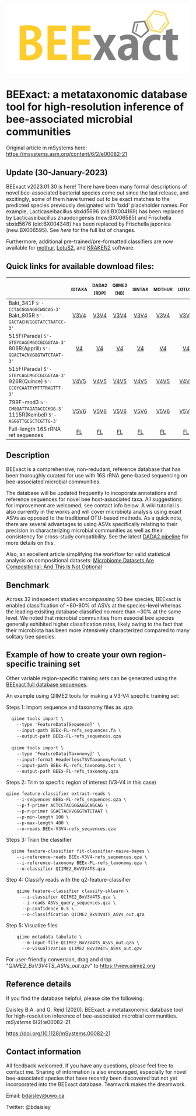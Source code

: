 <p align="center"><img src="https://github.com/bdaisley/BEExact/blob/master/BEExact_logo.jpg" width="700"></p>

# BEExact: a metataxonomic database tool for high-resolution inference of bee-associated microbial communities

Original article in mSystems here: https://msystems.asm.org/content/6/2/e00082-21 <br />


## Update (30-January-2023)

BEExact v2023.01.30 is here! There have been many formal descriptions of novel bee-associated bacterial species come out since the last release, and excitingly, some of them have turned out to be exact matches to the predicted species previously designated with 'bxid' placeholder names. For example, Lacticaseibacillus sbxid5696 (old:BX004169) has been replaced by Lacticaseibacillus zhaodongensis (new:BX006585) and Frischella sbxid5676 (old:BX004348) has been replaced by Frischella japonica (new:BX006595). See *here* for the full list of changes.

Furthermore, additional pre-trained/pre-formatted classifiers are now available for [mothur](https://mothur.org), [LotuS2](https://lotus2.earlham.ac.uk), and [KRAKEN2](https://ccb.jhu.edu/software/kraken2) software.

## Quick links for available download files:
<div align="left">

&nbsp;&nbsp;&nbsp;&nbsp;&nbsp;&nbsp;&nbsp;&nbsp;&nbsp;&nbsp;&nbsp;&nbsp;&nbsp;&nbsp;&nbsp;&nbsp;&nbsp;&nbsp;&nbsp;&nbsp;&nbsp;&nbsp;&nbsp;&nbsp;&nbsp;&nbsp;&nbsp;&nbsp; &nbsp;&nbsp;&nbsp;&nbsp;&nbsp;&nbsp;&nbsp;&nbsp;&nbsp; &nbsp;&nbsp;&nbsp;&nbsp;&nbsp;&nbsp;&nbsp;&nbsp;&nbsp; &nbsp;&nbsp;&nbsp;&nbsp;&nbsp;&nbsp;&nbsp;&nbsp;&nbsp; &nbsp;&nbsp;&nbsp;&nbsp;&nbsp;&nbsp;&nbsp;&nbsp;&nbsp; &nbsp;&nbsp;&nbsp;&nbsp;&nbsp;&nbsp;&nbsp;&nbsp;&nbsp; &nbsp;&nbsp;&nbsp;&nbsp;&nbsp;&nbsp;&nbsp;&nbsp;&nbsp;&nbsp;&nbsp;&nbsp; | <sub>IDTAXA  </sub>             | <sub> DADA2 [RDP]</sub>          |  <sub> QIIME2 [NB] </sub>   | <sub> SINTAX </sub> | <sub> MOTHUR </sub>  | <sub> LOTUS2</sub>  | <sub> KRAKEN2</sub> 
:------------------------------------------|:--------------------:|:--------------------:|:-----------------------:|:----:|:----:|:----:|:----:
Bakt_341F `5'-CCTACGGGNGGCWGCAG-3'`</br>Bakt_805R `5'-GACTACHVGGGTATCTAATCC-3'`</br>    | [V3V4](https://github.com/bdaisley/BEExact/raw/master/pre-formatted_classifier_downloads/idtaxa/BEEx_v2023.01.30___idtaxa_v3v4.RData)   | [V3V4](https://github.com/bdaisley/BEExact/raw/master/pre-formatted_classifier_downloads/dada2/BEEx_v2023.01.30___dada2_v3v4.fasta.gz)  | [V3V4](https://github.com/bdaisley/BEExact/raw/master/pre-formatted_classifier_downloads/qiime2/BEEx_v2023.01.30___qiime2_naive-bayes-classifier_v3v4.qza) | [V3V4](https://github.com/bdaisley/BEExact/raw/master/pre-formatted_classifier_downloads/sintax/BEEx_v2023.01.30___sintax_v3v4.udb.gz) | [V3V4](https://github.com/bdaisley/BEExact/raw/master/pre-formatted_classifier_downloads/mothur/v3v4.tar.gz) | [V3V4](https://github.com/bdaisley/BEExact/raw/master/pre-formatted_classifier_downloads/lotus2/v3v4.tar.gz)  |  [V3V4](https://github.com/bdaisley/BEExact/raw/master/pre-formatted_classifier_downloads/kraken2/BEEx_v2023.01.30___kraken2_v3v4.tar.gz)<tr></tr>
515F(Parada) `5'-GTGYCAGCMGCCGCGGTAA-3'`</br>806R(Apprill) `5'-GGACTACNVGGGTWTCTAAT-3'` | [V4](https://github.com/bdaisley/BEExact/raw/master/pre-formatted_classifier_downloads/idtaxa/BEEx_v2023.01.30___idtaxa_v4.RData)| [V4](https://github.com/bdaisley/BEExact/raw/master/pre-formatted_classifier_downloads/dada2/BEEx_v2023.01.30___dada2_v4.fasta.gz) | [V4](https://github.com/bdaisley/BEExact/raw/master/pre-formatted_classifier_downloads/qiime2/BEEx_v2023.01.30___qiime2_naive-bayes-classifier_v4.qza)   | [V4](https://github.com/bdaisley/BEExact/raw/master/pre-formatted_classifier_downloads/sintax/BEEx_v2023.01.30___sintax_v4.udb.gz)   | [V4](https://github.com/bdaisley/BEExact/raw/master/pre-formatted_classifier_downloads/mothur/v4.tar.gz)   | [V4](https://github.com/bdaisley/BEExact/raw/master/pre-formatted_classifier_downloads/lotus2/v4.tar.gz)    | [V4](https://github.com/bdaisley/BEExact/raw/master/pre-formatted_classifier_downloads/kraken2/BEEx_v2023.01.30___kraken2_v4.tar.gz)<tr></tr> 
515F(Parada) `5'-GTGYCAGCMGCCGCGGTAA-3'`</br>926R(Quince) `5'-CCGYCAATTYMTTTRAGTTT-3'`  | [V4V5](https://github.com/bdaisley/BEExact/raw/master/pre-formatted_classifier_downloads/idtaxa/BEEx_v2023.01.30___idtaxa_v4v5.RData)| [V4V5](https://github.com/bdaisley/BEExact/raw/master/pre-formatted_classifier_downloads/dada2/BEEx_v2023.01.30___dada2_v4v5.fasta.gz) | [V4V5](https://github.com/bdaisley/BEExact/raw/master/pre-formatted_classifier_downloads/qiime2/BEEx_v2023.01.30___qiime2_naive-bayes-classifier_v4v5.qza) | [V4V5](https://github.com/bdaisley/BEExact/raw/master/pre-formatted_classifier_downloads/sintax/BEEx_v2023.01.30___sintax_v4v5.udb.gz) | [V4V5](https://github.com/bdaisley/BEExact/raw/master/pre-formatted_classifier_downloads/mothur/v4v5.tar.gz) | [V4V5](https://github.com/bdaisley/BEExact/raw/master/pre-formatted_classifier_downloads/lotus2/v4v5.tar.gz)  |  [V4V5](https://github.com/bdaisley/BEExact/raw/master/pre-formatted_classifier_downloads/kraken2/BEEx_v2023.01.30___kraken2_v4v5.tar.gz)<tr></tr>  
799F-mod3 `5'-CMGGATTAGATACCCKGG-3'`</br>1115R(Kembel) `5'-AGGGTTGCGCTCGTTG-3'` | [V5V6](https://github.com/bdaisley/BEExact/raw/master/pre-formatted_classifier_downloads/idtaxa/BEEx_v2023.01.30___idtaxa_v5v6.RData)   | [V5V6](https://github.com/bdaisley/BEExact/raw/master/pre-formatted_classifier_downloads/dada2/BEEx_v2023.01.30___dada2_v5v6.fasta.gz)  | [V5V6](https://github.com/bdaisley/BEExact/raw/master/pre-formatted_classifier_downloads/qiime2/BEEx_v2023.01.30___qiime2_naive-bayes-classifier_v5v6.qza) | [V5V6](https://github.com/bdaisley/BEExact/raw/master/pre-formatted_classifier_downloads/sintax/BEEx_v2023.01.30___sintax_v5v6.udb.gz) | [V5V6](https://github.com/bdaisley/BEExact/raw/master/pre-formatted_classifier_downloads/mothur/v5v6.tar.gz) | [V5V6](https://github.com/bdaisley/BEExact/raw/master/pre-formatted_classifier_downloads/lotus2/v5v6.tar.gz) |  [V5V6](https://github.com/bdaisley/BEExact/raw/master/pre-formatted_classifier_downloads/kraken2/BEEx_v2023.01.30___kraken2_v5v6.tar.gz)<tr></tr>  
Full-length 16S rRNA ref sequences  | [FL](https://github.com/bdaisley/BEExact/raw/master/pre-formatted_classifier_downloads/idtaxa/BEEx_v2023.01.30___idtaxa_FL.RData) | [FL](https://github.com/bdaisley/BEExact/raw/master/pre-formatted_classifier_downloads/dada2/BEEx_v2023.01.30___dada2_FL.fasta.gz) | [FL](https://github.com/bdaisley/BEExact/raw/master/pre-formatted_classifier_downloads/qiime2/BEEx_v2023.01.30___qiime2_naive-bayes-classifier_FL.qza)   | [FL](https://github.com/bdaisley/BEExact/raw/master/pre-formatted_classifier_downloads/sintax/BEEx_v2023.01.30___sintax_FL.udb.gz)   | [FL](https://github.com/bdaisley/BEExact/raw/master/pre-formatted_classifier_downloads/mothur/full_length.tar.gz)   | [FL](https://github.com/bdaisley/BEExact/raw/master/pre-formatted_classifier_downloads/lotus2/full_length.tar.gz)    | [FL](https://github.com/bdaisley/BEExact/raw/master/pre-formatted_classifier_downloads/kraken2/BEEx_v2023.01.30___kraken2_FL.tar.gz)

</div>

## Description

BEExact is a comprehensive, non-redudant, reference database that has been thoroughly curated for use with 16S rRNA gene-based sequencing on bee-associated microbial communities. 

The database will be updated frequently to incoporate annotations and reference sequences for novel bee host-associated taxa. All suggestions for improvement are welcomed, see contact info below. A wiki tutorial is also currently in the works and will cover microbiota analysis using exact ASVs as opposed to the traditional OTU-based methods. As a quick note, there are several advantages to using ASVs specifically relating to their precision in characterizing microbial communities as well as their consistency for cross-study compatibility. See the latest [DADA2 pipeline](https://benjjneb.github.io/dada2/tutorial.html) for more details on this. 

Also, an excellent article simplifying the workflow for valid statistical analysis on compositional datasets: [Microbiome Datasets Are Compositional: And This Is Not Optional](https://www.frontiersin.org/articles/10.3389/fmicb.2017.02224/full)


## Benchmark
Across 32 indepedent studies encompassing 50 bee species, BEExact is enabled classification of ~80-90% of ASVs at the species-level whereas the leading exisiting database classified no more than ~30% at the same level. We noted that microbial communities from eusocial bee species generally exhibited higher classification rates, likely owing to the fact that their microbiota has been more intensively characterized compared to many solitary bee species.


## Example of how to create your own region-specific training set
Other variable region-specific training sets can be generated using the [BEExact full database sequences](https://github.com/bdaisley/BEExact/raw/master/full_database/full_database.tar.gz).

An example using QIIME2 tools for making a V3-V4 specific training set:

Steps 1: Import sequence and taxonomy files as .qza 
```
  qiime tools import \
    --type 'FeatureData[Sequence]' \
    --input-path BEEx-FL-refs_sequences.fa \
    --output-path BEEx-FL-refs_sequences.qza

  qiime tools import \
    --type 'FeatureData[Taxonomy]' \
    --input-format HeaderlessTSVTaxonomyFormat \
    --input-path BEEx-FL-refs_taxonomy.txt \
    --output-path BEEx-FL-refs_taxonomy.qza
```

Steps 2: Trim to specific region of interest (V3-V4 in this case)

```
qiime feature-classifier extract-reads \
    --i-sequences BEEx-FL-refs_sequences.qza \
    --p-f-primer ACTCCTACGGGAGGCAGCAG \
    --p-r-primer GGACTACHVGGGTWTCTAAT \
    --p-min-length 100 \
    --p-max-length 400 \
    --o-reads BEEx-V3V4-refs_sequences.qza
```

Steps 3: Train the classifier
```
  qiime feature-classifier fit-classifier-naive-bayes \
    --i-reference-reads BEEx-V3V4-refs_sequences.qza \
    --i-reference-taxonomy BEEx-FL-refs_taxonomy.qza \
    --o-classifier QIIME2_BxV3V4TS.qza
```

Step 4: Classify reads with the q2-feature-classifier
```
    qiime feature-classifier classify-sklearn \
      --i-classifier QIIME2_BxV3V4TS.qza \
      --i-reads ASVs_query_sequences.qza \
      --p-confidence 0.5 \
      --o-classification QIIME2_BxV3V4TS_ASVs_out.qza
```


Step 5: Visualize files
```
    qiime metadata tabulate \
      --m-input-file QIIME2_BxV3V4TS_ASVs_out.qza \
      --o-visualization QIIME2_BxV3V4TS_ASVs_out.qzv
```

For user-friendly conversion, drag and drop "<i>QIIME2_BxV3V4TS_ASVs_out.qzv</i>" to https://view.qiime2.org


## Reference details

If you find the database helpful, please cite the following: 



Daisley B.A. and G. Reid (2020). BEExact: a metataxonomic database tool for high-resolution inference of bee-associated microbial communities. <i>mSystems</i> 6(2):e00082-21 

https://doi.org/10.1128/mSystems.00082-21


## Contact information

All feedback welcomed. If you have any questions, please feel free to contact me. Sharing of information is also encouraged, especially for novel bee-associated species that have recently been discovered but not yet incorporated into the BEExact database. Teamwork makes the dreamwork.

Email:          bdaisley@uwo.ca

Twitter:        @bdaisley
